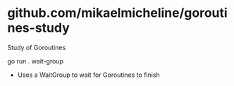 # github.com/mikaelmicheline/goroutines-study
Study of Goroutines

go run . wait-group
- Uses a WaitGroup to wait for Goroutines to finish